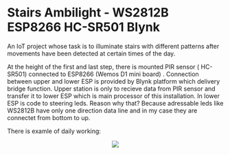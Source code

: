 # Stairs Ambilight - WS2812B ESP8266 HC-SR501 Blynk 

An IoT project whose task is to illuminate stairs with different patterns after movements have been detected at certain times of the day.

At the height of the first and last step, there is mounted PIR sensor ( HC-SR501) connected to ESP8266 (Wemos D1 mini board) . 
Connection between upper and lower ESP is provided by Blynk platform which delivery bridge function. Upper station is only to recieve data from PIR sensor and transfer it to lower ESP which is main processor of this installation. In lower ESP is code to steering leds. Reason why that? Because adressable leds like WS2812B have only one direction data line and in my case they are connectet from bottom to up.

There is examle of daily working:
<p align="center">
<img src=https://user-images.githubusercontent.com/91514892/188323618-022f3a4f-2f86-413c-8c18-3fb71a211bda.gif>
</p>

